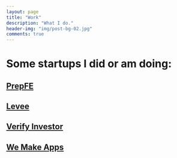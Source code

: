 ```yaml
---
layout: page
title: "Work"
description: "What I do."
header-img: "img/post-bg-02.jpg"
comments: true
---
```

<h1>Some startups I did or am doing:</h1>

<h2 class="section-heading"><a href="https://www.prepfe.com">PrepFE</a></h2>

<h2 class="section-heading"><a href="https://www.getlevee.com">Levee</a></h2>

<h2 class="section-heading"><a href="https://www.verifyinvestor.com">Verify Investor</a></h2>

<h2 class="section-heading"><a href="http://www.wemakeappsllc.com">We Make Apps</a></h2>



